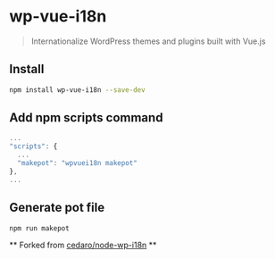 # wp-vue-i18n

> Internationalize WordPress themes and plugins built with Vue.js


## Install

```sh
npm install wp-vue-i18n --save-dev
```

## Add npm scripts command

```js
...
"scripts": {
  ...
  "makepot": "wpvuei18n makepot"
},
...
```

## Generate pot file
```sh
npm run makepot
```

** Forked from [cedaro/node-wp-i18n](https://github.com/cedaro/node-wp-i18n/tree/v1.1.1) **
